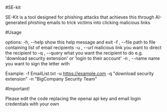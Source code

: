 #SE-kit

SE-Kit is a tool designed for phishing attacks that achieves this through AI-generated phishing emails to trick victims into clicking
malicious links

#Usage

options:
  -h, --help     show this help message and exit
  -f , --file    path to file containing list of email recipients
  -u , --url     malicious link you want to direct the recipient to
  -q , --query   what you want the recipient to do e.g. 'download security extension' or 'login to their account'
  -n , --name    name you want to sign the letter with
  
Example:
-f EmailList.txt -u https://example.com -q "download security extension" -n "BigCompany Security Team"

#Important!

Please edit the code replacing the openai api key and email login credentials with your own
